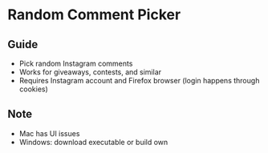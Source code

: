 # Random Comment Picker

## Guide
- Pick random Instagram comments
- Works for giveaways, contests, and similar
- Requires Instagram account and Firefox browser (login happens through cookies)

## Note
- Mac has UI issues
- Windows: download executable or build own
